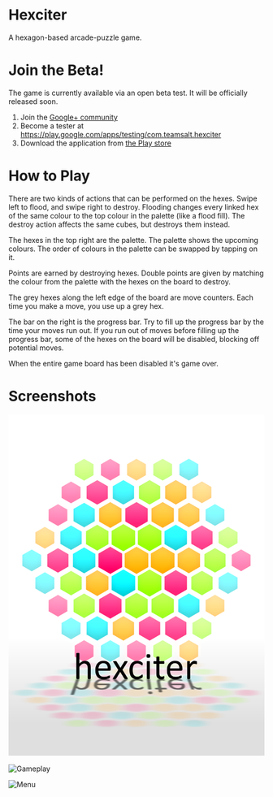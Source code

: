 Hexciter
========

A hexagon-based arcade-puzzle game.

Join the Beta!
==============

The game is currently available via an open beta test. It will be officially
released soon.

1. Join the [Google+ community](https://plus.google.com/communities/113518882152366646905)
2. Become a tester at https://play.google.com/apps/testing/com.teamsalt.hexciter
3. Download the application from [the Play store](https://play.google.com/store/apps/details?id=com.teamsalt.hexciter)

How to Play
===========

There are two kinds of actions that can be performed on the hexes. Swipe left
to flood, and swipe right to destroy. Flooding changes every linked hex of
the same colour to the top colour in the palette (like a flood fill). The
destroy action affects the same cubes, but destroys them instead.

The hexes in the top right are the palette. The palette shows the upcoming
colours. The order of colours in the palette can be swapped by tapping on it.

Points are earned by destroying hexes. Double points are given by matching
the colour from the palette with the hexes on the board to destroy.

The grey hexes along the left edge of the board are move counters. Each time
you make a move, you use up a grey hex.

The bar on the right is the progress bar. Try to fill up the progress bar by
the time your moves run out. If you run out of moves before filling up the
progress bar, some of the hexes on the board will be disabled, blocking off
potential moves.

When the entire game board has been disabled it's game over.

Screenshots
============

![Poster](https://raw.githubusercontent.com/pR0Ps/hexciter/master/Flash%20Art/poster300dpi.png)

![Gameplay](https://raw.githubusercontent.com/pR0Ps/hexciter/master/Flash%20Art/screenshot20140331220259655.png)

![Menu](https://raw.githubusercontent.com/pR0Ps/hexciter/master/Flash%20Art/screenshot20140331230553211.png)
